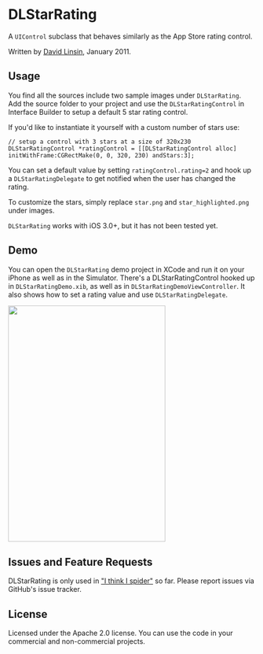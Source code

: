 # DLStarRating

A `UIControl` subclass that behaves similarly as the App Store rating control.

Written by [David Linsin](http://dlinsin.blogspot.com), January 2011.


## Usage

You find all the sources include two sample images under `DLStarRating`. Add the source folder to your project and use the `DLStarRatingControl` in Interface Builder to setup a default 5 star rating control. 

If you'd like to instantiate it yourself with a custom number of stars use:

	// setup a control with 3 stars at a size of 320x230
	DLStarRatingControl *ratingControl = [[DLStarRatingControl alloc] initWithFrame:CGRectMake(0, 0, 320, 230) andStars:3];

You can set a default value by setting `ratingControl.rating=2` and hook up a `DLStarRatingDelegate` to get notified when the user has
changed the rating. 

To customize the stars, simply replace `star.png` and `star_highlighted.png` under images.

`DLStarRating` works with iOS 3.0+, but it has not been tested yet.


## Demo

You can open the `DLStarRating` demo project in XCode and run it on your iPhone as well as in the Simulator. There's a DLStarRatingControl hooked up in `DLStarRatingDemo.xib`, as well as in `DLStarRatingDemoViewController`. It also shows how to set a rating value and use `DLStarRatingDelegate`.

<img src="http://dlinsin-downloads.s3-external-3.amazonaws.com/DLStarRating.png" width="320" height="480"/>


## Issues and Feature Requests

DLStarRating is only used in ["I think I spider"](http://ithinkispider.com) so far. Please report issues via GitHub's issue tracker.


## License

Licensed under the Apache 2.0 license. You can use the code in your commercial and non-commercial projects.
